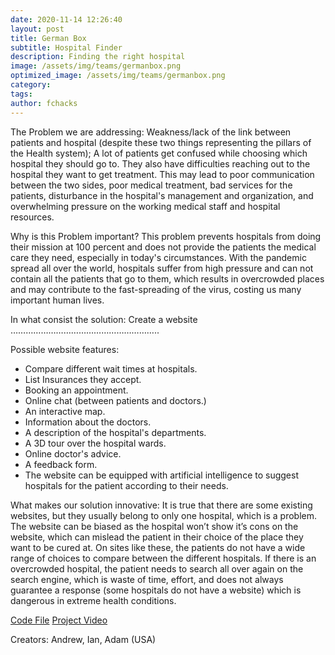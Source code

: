 ```yaml
---
date: 2020-11-14 12:26:40
layout: post
title: German Box
subtitle: Hospital Finder
description: Finding the right hospital
image: /assets/img/teams/germanbox.png
optimized_image: /assets/img/teams/germanbox.png
category:
tags:
author: fchacks
---
```


The Problem we are addressing:
Weakness/lack of the link between patients and hospital (despite these two things representing the pillars of the Health system); A lot of patients get confused while choosing which hospital they should go to. They also have difficulties reaching out to the hospital they want to get treatment. This may lead to poor communication between the two sides, poor medical treatment, bad services for the patients, disturbance in the hospital's management and organization, and overwhelming pressure on the working medical staff and hospital resources.

Why is this Problem important?
This problem prevents hospitals from doing their mission at 100 percent and does not provide the patients the medical care they need, especially in today's circumstances. With the pandemic spread all over the world, hospitals suffer from high pressure and can not contain all the patients that go to them, which results in overcrowded places and may contribute to the fast-spreading of the virus, costing us many important human lives.

In what consist the solution:
Create a website …………………………………………………..

Possible website features:
 - Compare different wait times at hospitals.
 - List Insurances they accept.
 - Booking an appointment.
 - Online chat (between patients and doctors.)
 - An interactive map.
 - Information about the doctors.
 - A description of the hospital's departments.
 - A 3D tour over the hospital wards.
 - Online doctor's advice.
 - A feedback form.
 - The website can be equipped with artificial intelligence to suggest hospitals for the patient according to their needs.

What makes our solution innovative:
It is true that there are some existing websites, but they usually belong to only one hospital, which is a problem. The website can be biased as the hospital won’t show it’s cons on the website, which can mislead the patient in their choice of the place they want to be cured at. On sites like these, the patients do not have a wide range of choices to compare between the different hospitals. If there is an overcrowded hospital, the patient needs to search all over again on the search engine, which is waste of time, effort, and does not always guarantee a response (some hospitals do not have a website) which is dangerous in extreme health conditions.


<a href="https://repl.it/@Grandcircuit424/HospitalFinder#index.html">Code File</a>
<a href="https://drive.google.com/file/d/1wBTFtNGJzjcgr-OuR5ExmwirFxG0iEdq/view?usp=sharing">Project Video</a>

Creators: Andrew, Ian, Adam (USA)
